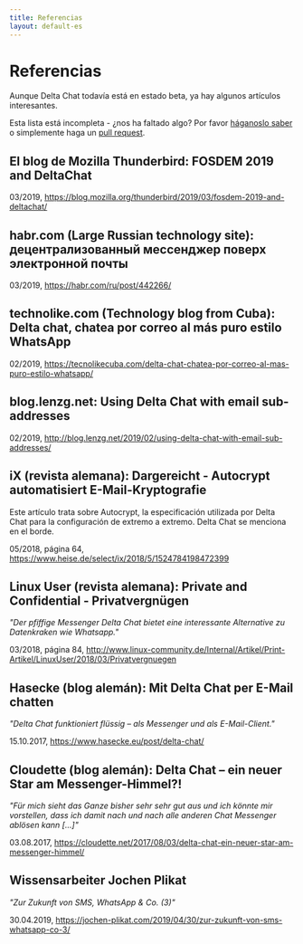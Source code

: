 ```yaml
---
title: Referencias
layout: default-es
---
```




<!-- GENERATED FILE -- DO NOT EDIT -->



# Referencias

Aunque Delta Chat todavía está en estado beta, ya hay algunos artículos interesantes.

Esta lista está incompleta -
¿nos ha faltado algo?
Por favor [háganoslo saber](imprint)
o simplemente haga un [pull request](https://github.com/deltachat/deltachat-pages/edit/master/en/references.md).


## El blog de Mozilla Thunderbird: FOSDEM 2019 and DeltaChat

03/2019, <https://blog.mozilla.org/thunderbird/2019/03/fosdem-2019-and-deltachat/>


## habr.com (Large Russian technology site): децентрализованный мессенджер поверх электронной почты

03/2019, <https://habr.com/ru/post/442266/>


## technolike.com (Technology blog from Cuba): Delta chat, chatea por correo al más puro estilo WhatsApp

02/2019, <https://tecnolikecuba.com/delta-chat-chatea-por-correo-al-mas-puro-estilo-whatsapp/>


## blog.lenzg.net: Using Delta Chat with email sub-addresses

02/2019, <http://blog.lenzg.net/2019/02/using-delta-chat-with-email-sub-addresses/>


## iX (revista alemana): Dargereicht - Autocrypt automatisiert E-Mail-Kryptografie

Este artículo trata sobre Autocrypt, la especificación utilizada por Delta Chat para la configuración de extremo a extremo.
Delta Chat se menciona en el borde.

05/2018, página 64, <https://www.heise.de/select/ix/2018/5/1524784198472399>


## Linux User (revista alemana): Private and Confidential - Privatvergnügen

_"Der pfiffige Messenger Delta Chat bietet eine interessante Alternative zu Datenkraken wie Whatsapp."_

03/2018, página 84, <http://www.linux-community.de/Internal/Artikel/Print-Artikel/LinuxUser/2018/03/Privatvergnuegen>


## Hasecke (blog alemán): Mit Delta Chat per E-Mail chatten

_"Delta Chat funktioniert flüssig – als Messenger und als E-Mail-Client."_

15.10.2017, <https://www.hasecke.eu/post/delta-chat/>


## Cloudette (blog alemán): Delta Chat – ein neuer Star am Messenger-Himmel?!

_"Für mich sieht das Ganze bisher sehr sehr gut aus und ich könnte mir vorstellen, dass ich damit nach und nach alle anderen Chat Messenger ablösen kann [...]"_

03.08.2017, <https://cloudette.net/2017/08/03/delta-chat-ein-neuer-star-am-messenger-himmel/>

## Wissensarbeiter Jochen Plikat

_"Zur Zukunft von SMS, WhatsApp & Co. (3)"_

30.04.2019, <https://jochen-plikat.com/2019/04/30/zur-zukunft-von-sms-whatsapp-co-3/>


